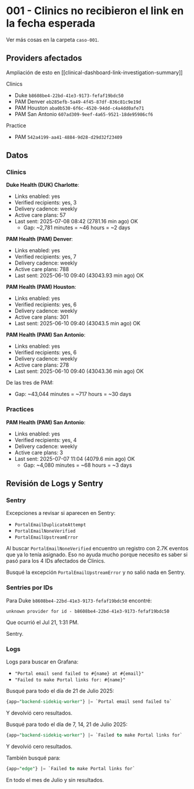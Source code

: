 # 001 - Clinics no recibieron el link en la fecha esperada

Ver más cosas en la carpeta `caso-001`.

## Providers afectados

Ampliación de esto en [[clinical-dashboard-link-investigation-summary]]

Clinics

- Duke `b8608be4-22bd-41e3-9173-fefaf19bdc50`
- PAM Denver `eb285efb-5a49-4f45-87df-836c81c9e19d`
- PAM Houston `aba0b530-6f6c-4520-94dd-c4a4dd0afe71`
- PAM San Antonio `607ad309-9eef-4a65-9521-18de95986cf6`

Practice

- PAM `542a4199-aa41-4884-9d28-d29d32f23409`

## Datos

### Clinics

**Duke Health (DUK) Charlotte**:

- Links enabled: yes
- Verified recipients: yes, 3
- Delivery cadence: weekly
- Active care plans: 57
- Last sent: 2025-07-08 08:42 (2781.16 min ago) OK
	- Gap: ~2,781 minutes = ~46 hours = ~2 days

**PAM Health (PAM) Denver**:

- Links enabled: yes
- Verified recipients: yes, 7
- Delivery cadence: weekly
- Active care plans: 788
- Last sent: 2025-06-10 09:40 (43043.93 min ago) OK

**PAM Health (PAM) Houston**:

- Links enabled: yes
- Verified recipients: yes, 6
- Delivery cadence: weekly
- Active care plans: 301
- Last sent: 2025-06-10 09:40 (43043.5 min ago) OK

**PAM Health (PAM) San Antonio**:

- Links enabled: yes
- Verified recipients: yes, 6
- Delivery cadence: weekly
- Active care plans: 278
- Last sent: 2025-06-10 09:40 (43043.36 min ago) OK

De las tres de PAM:
- Gap: ~43,044 minutes = ~717 hours = ~30 days

### Practices

**PAM Health (PAM) San Antonio**:

- Links enabled: yes
- Verified recipients: yes, 4
- Delivery cadence: weekly
- Active care plans: 3
- Last sent: 2025-07-07 11:04 (4079.6 min ago) OK
	- Gap: ~4,080 minutes = ~68 hours = ~3 days


## Revisión de Logs y Sentry

### Sentry

Excepciones a revisar si aparecen en Sentry:

- `PortalEmailDuplicateAttempt`
- `PortalEmailNoneVerified`
- `PortalEmailUpstreamError`

Al buscar `PortalEmailNoneVerified` encuentro un registro con 2.7K eventos que ya lo tenía asignado. Eso no ayuda mucho porque necesito es saber si pasó para los 4 IDs afectados de Clinics.

Busqué la excepción `PortalEmailUpstreamError` y no salió nada en Sentry.

### Sentries por IDs

Para Duke `b8608be4-22bd-41e3-9173-fefaf19bdc50` encontré:
```
unknown provider for id - b8608be4-22bd-41e3-9173-fefaf19bdc50
```

Que ocurrió el Jul 21, 1:31 PM.

Sentry.

### Logs

Logs para buscar en Grafana:

- `"Portal email send failed to #{name} at #{email}"`
- `"Failed to make Portal links for: #{name}"`

Busqué para todo el día de 21 de Julio 2025:
```sql
{app="backend-sidekiq-worker"} |= `Portal email send failed to`
```

Y devolvió cero resultados.

Busqué para todo el día de 7, 14, 21 de Julio 2025:
```sql
{app="backend-sidekiq-worker"} |= `Failed to make Portal links for`
```

Y devolvió cero resultados.

También busqué para:
```sql
{app="edge"} |= `Failed to make Portal links for`
```

En todo el mes de Julio y sin resultados.